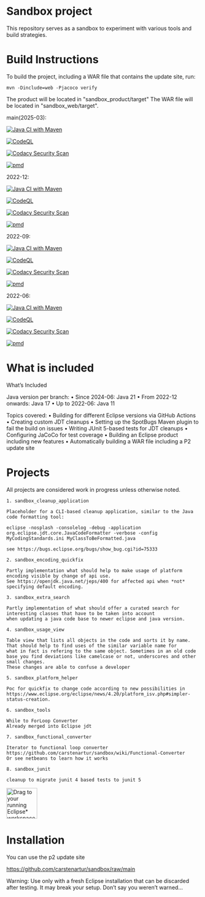 # Sandbox project

This repository serves as a sandbox to experiment with various tools and build strategies.

# Build Instructions

To build the project, including a WAR file that contains the update site, run:

`mvn -Dinclude=web -Pjacoco verify`

The product will be located in
"sandbox_product/target" 
The WAR file will be located in
"sandbox_web/target".

main(2025-03): 

[![Java CI with Maven](https://github.com/carstenartur/sandbox/actions/workflows/maven.yml/badge.svg)](https://github.com/carstenartur/sandbox/actions/workflows/maven.yml)

[![CodeQL](https://github.com/carstenartur/sandbox/actions/workflows/codeql.yml/badge.svg)](https://github.com/carstenartur/sandbox/actions/workflows/codeql.yml)

[![Codacy Security Scan](https://github.com/carstenartur/sandbox/actions/workflows/codacy.yml/badge.svg)](https://github.com/carstenartur/sandbox/actions/workflows/codacy.yml)

[![pmd](https://github.com/carstenartur/sandbox/actions/workflows/pmd.yml/badge.svg)](https://github.com/carstenartur/sandbox/actions/workflows/pmd.yml)


2022-12:

[![Java CI with Maven](https://github.com/carstenartur/sandbox/actions/workflows/maven.yml/badge.svg?branch=2022-12)](https://github.com/carstenartur/sandbox/actions/workflows/maven.yml)

[![CodeQL](https://github.com/carstenartur/sandbox/actions/workflows/codeql.yml/badge.svg?branch=2022-12)](https://github.com/carstenartur/sandbox/actions/workflows/codeql.yml)

[![Codacy Security Scan](https://github.com/carstenartur/sandbox/actions/workflows/codacy.yml/badge.svg?branch=2022-12)](https://github.com/carstenartur/sandbox/actions/workflows/codacy.yml)

[![pmd](https://github.com/carstenartur/sandbox/actions/workflows/pmd.yml/badge.svg?branch=2022-12)](https://github.com/carstenartur/sandbox/actions/workflows/pmd.yml)


2022-09:

[![Java CI with Maven](https://github.com/carstenartur/sandbox/actions/workflows/maven.yml/badge.svg?branch=2022-09)](https://github.com/carstenartur/sandbox/actions/workflows/maven.yml)

[![CodeQL](https://github.com/carstenartur/sandbox/actions/workflows/codeql.yml/badge.svg?branch=2022-09)](https://github.com/carstenartur/sandbox/actions/workflows/codeql.yml)

[![Codacy Security Scan](https://github.com/carstenartur/sandbox/actions/workflows/codacy.yml/badge.svg?branch=2022-09)](https://github.com/carstenartur/sandbox/actions/workflows/codacy.yml)

[![pmd](https://github.com/carstenartur/sandbox/actions/workflows/pmd.yml/badge.svg?branch=2022-09)](https://github.com/carstenartur/sandbox/actions/workflows/pmd.yml)


2022-06:

[![Java CI with Maven](https://github.com/carstenartur/sandbox/actions/workflows/maven.yml/badge.svg?branch=2022-06)](https://github.com/carstenartur/sandbox/actions/workflows/maven.yml)

[![CodeQL](https://github.com/carstenartur/sandbox/actions/workflows/codeql.yml/badge.svg?branch=2022-06)](https://github.com/carstenartur/sandbox/actions/workflows/codeql.yml)

[![Codacy Security Scan](https://github.com/carstenartur/sandbox/actions/workflows/codacy.yml/badge.svg?branch=2022-06)](https://github.com/carstenartur/sandbox/actions/workflows/codacy.yml)

[![pmd](https://github.com/carstenartur/sandbox/actions/workflows/pmd.yml/badge.svg?branch=2022-06)](https://github.com/carstenartur/sandbox/actions/workflows/pmd.yml)



# What is included

What’s Included

Java version per branch:
	•	Since 2024-06: Java 21
	•	From 2022-12 onwards: Java 17
	•	Up to 2022-06: Java 11

Topics covered:
	•	Building for different Eclipse versions via GitHub Actions
	•	Creating custom JDT cleanups
	•	Setting up the SpotBugs Maven plugin to fail the build on issues
	•	Writing JUnit 5-based tests for JDT cleanups
	•	Configuring JaCoCo for test coverage
	•	Building an Eclipse product including new features
	•	Automatically building a WAR file including a P2 update site

# Projects

All projects are considered work in progress unless otherwise noted.

	1. sandbox_cleanup_application
	
	Placeholder for a CLI-based cleanup application, similar to the Java code formatting tool:
	
	eclipse -nosplash -consolelog -debug -application org.eclipse.jdt.core.JavaCodeFormatter -verbose -config MyCodingStandards.ini MyClassToBeFormatted.java
	
	see https://bugs.eclipse.org/bugs/show_bug.cgi?id=75333
	
	2. sandbox_encoding_quickfix
	
	Partly implementation what should help to make usage of platform encoding visible by change of api use.
	See https://openjdk.java.net/jeps/400 for affected api when *not* specifying default encoding.
	
	3. sandbox_extra_search
	
	Partly implementation of what should offer a curated search for interesting classes that have to be taken into account
	when updating a java code base to newer eclipse and java version.
	
	4. sandbox_usage_view
	
	Table view that lists all objects in the code and sorts it by name. That should help to find uses of the similar variable name for 
	what in fact is refering to the same object. Sometimes in an old code base you find deviations like camelcase or not, underscores and other small changes.
	These changes are able to confuse a developer 
	
	5. sandbox_platform_helper
	
	Poc for quickfix to change code according to new possibilities in 
	https://www.eclipse.org/eclipse/news/4.20/platform_isv.php#simpler-status-creation.
	
	6. sandbox_tools
	
	While to ForLoop Converter
	Already merged into Eclipse jdt
	
	7. sandbox_functional_converter
	
	Iterator to functional loop converter
	https://github.com/carstenartur/sandbox/wiki/Functional-Converter
	Or see netbeans to learn how it works
 
  	8. sandbox_junit

	cleanup to migrate junit 4 based tests to junit 5
 <a href="/marketplace-client-intro?mpc_install=6454408" class="drag" title="Drag to your running Eclipse* workspace. *Requires Eclipse Marketplace Client">
<img style="width:80px;" typeof="foaf:Image" class="img-responsive" src="https://marketplace.eclipse.org/modules/custom/eclipsefdn/eclipsefdn_marketplace/images/btn-install.svg" alt="Drag to your running Eclipse* workspace. *Requires Eclipse Marketplace Client" />
</a>



 

# Installation

You can use the p2 update site 

https://github.com/carstenartur/sandbox/raw/main

Warning: Use only with a fresh Eclipse installation that can be discarded after testing.
It may break your setup. Don’t say you weren’t warned…
